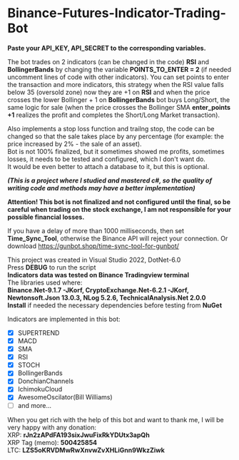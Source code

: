 # Binance-Futures-Indicator-Trading-Bot

**Paste your API_KEY, API_SECRET to the corresponding variables.<br />**

The bot trades on 2 indicators (can be changed in the code) <b>RSI</b> and <b>BollingerBands</b> by changing the variable <b>POINTS_TO_ENTER = 2 </b> (if needed uncomment lines of code with other indicators). You can set points to enter the transaction and more indicators, this strategy when the RSI value falls below 35 (oversold zone) now they are +1 on **RSI** and when the price crosses the lower Bollinger + 1 on **BollingerBands** bot buys Long/Short, the same logic for sale (when the price crosses the Bollinger SMA  **enter_points +1** realizes the profit and completes the Short/Long Market transaction). </br> 

Also implements a stop loss function and trailng stop, the code can be changed so that the sale takes place by any percentage (for example: the price increased by 2% - the sale of an asset).</br>
Bot is not 100% finalized, but it sometimes showed me profits, sometimes losses, it needs to be tested and configured, which I don't want do.<br />
It would be even better to attach a database to it, but this is optional.<br />

***(This is a project where I studied and mastered c#, so the quality of writing code and methods may have a better implementation)***<br />

<b>Attention! This bot is not finalized and not configured until the final, so be careful when trading on the stock exchange, I am not responsible for your possible financial losses. </b><br />

If you have a delay of more than 1000 milliseconds, then set **Time_Sync_Tool**, otherwise the Binance API will reject your connection. Or download https://gunbot.shop/time-sync-tool-for-gunbot/


This project was created in Visual Studio 2022, DotNet-6.0<br />
Press **DEBUG** to run the script<br />
**Indicators data was tested on Binance Tradingview terminal**<br />
The libraries used where: <br />
**Binance.Net-9.1.7 -JKorf, CryptoExchange.Net-6.2.1 -JKorf, Newtonsoft.Json 13.0.3, NLog 5.2.6, TechnicalAnalysis.Net 2.0.0**<br />
**Install** if needed the necessary dependencies before testing from **NuGet**<br />

Indicators are implemented in this bot:
- [x] SUPERTREND
- [x] MACD
- [x] SMA
- [x] RSI
- [x] STOCH
- [x] BollingerBands
- [x] DonchianChannels
- [x] IchimokuCloud
- [x] AwesomeOscilator(Bill Williams)
- [ ] and more...

When you get rich with the help of this bot and want to thank me, I will be very happy with any donation: </br>
XRP: **rJn2zAPdFA193sixJwuFixRkYDUtx3apQh** </br>
XRP Tag (memo): **500425854**</br>
LTC: **LZS5oKRVDMwRwXnvwZvXHLiGnn9WkzZiwk**</br>
